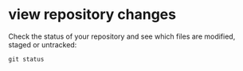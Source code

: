 # view repository changes 

Check the status of your repository and see which files are modified, staged or untracked:

  `git status `